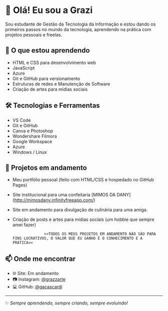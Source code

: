 # 👋 Olá! Eu sou a Grazi 

Sou estudante de Gestão da Tecnologia da Informação e estou dando os primeiros passos no mundo da tecnologia, aprendendo na prática com projetos pessoais e freelas.

## 🚀 O que estou aprendendo
- HTML e CSS para desenvolvimento web
- JavaScript 
- Azure
- Git e GitHub para versionamento
- Estruturas de redes e Manutenção de Software
- Criação de artes para mídias sociais

## 🛠️ Tecnologias e Ferramentas
- VS Code
- Git e GitHub
- Canva e Photoshop
- Wondershare Filmora
- Google Workspace
- Azure
- Windows / Linux 

## 📌 Projetos em andamento
- Meu portfólio pessoal (feito com HTML/CSS e hospedado no GitHub Pages)
- Site institucional para uma confeitaria [MIMOS DA DANY] (http://mimosdany.infinityfreeapp.com/)
- Site em andamento para divulgação de culinária para uma amiga.
- Criação de posts e artes para mídias sociais (um hobbie que sempre amei fazer)

					>>TODOS OS MEUS PROJETOS EM ANDAMENTO NÃO SÃO PARA FINS LUCRATIVOS, O VALOR QUE EU GANHO É O CONHECIMENTO E A PRÁTICA<<

## 📫 Onde me encontrar
- 🌐 Site: Em andamento
- 📷 Instagram: [@grazzarte](https://instagram.com/grazzarte)
- 💻 GitHub: [@gacascardi](https://github.com/grazz-arte)

---

✨ *Sempre aprendendo, sempre criando, sempre evoluindo!*

